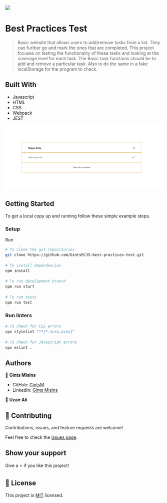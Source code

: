 ![](https://img.shields.io/badge/Microverse-blueviolet)

# Best Practices Test

> Basic website that allows users to add/remove tasks from a list. They can further go and mark the ones that are completed. This project focuses on testing the functionality of these tasks and looking at the coverage level for each task. The Basic task functions should be to add and remove a particular task. Also to do the same in a fake localStorage for the program to check.

## Built With

- Javascript
- HTML
- CSS
- Webpack
- JEST

![Screenshot](./screenshot.png)

## Getting Started

To get a local copy up and running follow these simple example steps.

### Setup

Run 

```bash
# To clone the git repositories
git clone https://github.com/GintsM/JS-best-practices-test.git

# To install dependencies 
npm install 

# To run development branch
npm run start

# To run tests
npm run test
```

### Run linters

```bash
# To check for CSS errors
npx stylelint "**/*.{css,scss}"

# To check for Javascript errors
npx eslint .
```

## Authors

👤 **Gints Misins**

- GitHub: [GintsM](https://github.com/GintsM) 
- LinkedIn: [Gints Misins](https://www.linkedin.com/in/gints-misins-756b2321a/)

👤 **Uzair Ali**

## 🤝 Contributing

Contributions, issues, and feature requests are welcome!

Feel free to check the [issues page](https://github.com/GintsM/JS-best-practices-test/issues).

## Show your support

Give a ⭐️ if you like this project!

## 📝 License

This project is [MIT](./MIT.md) licensed.
